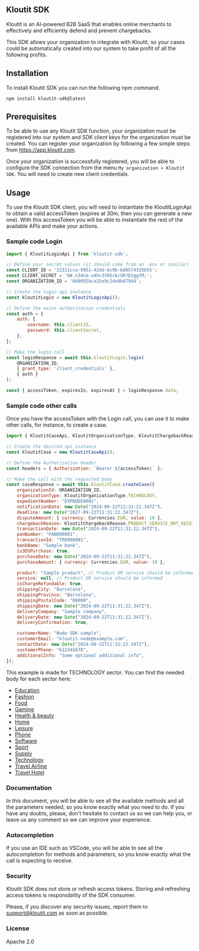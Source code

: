 ## Kloutit SDK

Kloutit is an AI-powered B2B SaaS that enables online merchants to effectively and efficiently defend and prevent chargebacks.

This SDK allows your organization to integrate with Kloutit, so your cases could be automatically created into our system to take profit of all the following profits.

## Installation

To install Kloutit SDK you can run the following npm command.

```
npm install kloutit-sdk@latest
```

## Prerequisites

To be able to use any Kloutit SDK function, your organization must be registered into our system and SDK client keys for the organization must be created. You can register your organization by following a few simple steps from https://app.kloutit.com.

Once your organization is successfully registered, you will be able to configure the SDK connection from the menu `My organization > Kloutit SDK`. You will need to create new client credentials.

## Usage

To use the Kloutit SDK client, you will need to instantiate the KloutitLoginApi to obtain a valid accessToken (expires at 30m, then you can generate a new one). With this accessToken you will be able to instantiate the rest of the available APIs and make your actions.

### Sample code Login

```javascript
import { KloutitLoginApi } from 'kloutit-sdk';

// Define your secret values (it should come from an .env or similar)
const CLIENT_ID = '22311cca-9951-42dd-bc9b-bd0574335b55';
const CLIENT_SECRET = '6#.n3dcm-x4hc3Y0SrA/UR?DzggfM;';
const ORGANIZATION_ID = '660055bca25e9c2da9b87944';

// Create the login api instance
const kloutitLogin = new KloutitLoginApi();

// Define the axios authorization credentials
const auth = {
    auth: {
        username: this.clientId,
        password: this.clientSecret,
    },
};

// Make the login call
const loginResponse = await this.kloutitLogin.login(
    ORGANIZATION_ID,
    { grant_type: 'client_credentials' },
    { auth }
);

const { accessToken, expiresIn, expiresAt } = loginResponse.data;
```

### Sample code other calls

Once you have the accessToken with the Login call, you can use it to make other calls, for instance, to create a case.

```javascript
import { KloutitCaseApi, KloutitOrganizationType, KloutitChargebackReason, Currencies } from 'kloutit-sdk';

// Create the desired api instance
const kloutitCase = new KloutitCaseApi();

// Define the Authorization header
const headers = { Authorization: `Bearer ${accessToken}` };

// Make the call with the requested body
const caseResponse = await this.kloutitCase.createCase({
    organizationId: ORGANIZATION_ID,
    organizationType: KloutitOrganizationType.TECHNOLOGY,
    expedientNumber: "EXPNODE0001",
    notificationDate: new Date("2024-09-22T11:31:22.347Z"),
    deadline: new Date("2027-09-22T11:31:22.347Z"),
    disputeAmount: { currency: Currencies.EUR, value: 10 },
    chargebackReason: KloutitChargebackReason.PRODUCT_SERVICE_NOT_RECEIVED,
    transactionDate: new Date("2024-09-22T11:31:22.347Z"),
    panNumber: "PAN000001",
    transactionId: "TR0000001",
    bankName: "Sample bank",
    is3DSPurchase: true,
    purchaseDate: new Date("2024-09-22T11:31:22.347Z"),
    purchaseAmount: { currency: Currencies.EUR, value: 10 },

    product: "Sample product", // Product OR service should be informed
    service: null, // Product OR service should be informed
    isChargeRefundable: true,
    shippingCity: "Barcelona",
    shippingProvince: "Barcelona",
    shippingPostalCode: "08000",
    shippingDate: new Date("2024-09-22T11:31:22.347Z"),
    deliveryCompany: "Sample company",
    deliveryDate: new Date("2024-09-22T11:31:22.347Z"),
    deliveryConfirmation: true,

    customerName: "Node SDK sample",
    customerEmail: "kloutit-node@example.com",
    contactDate: new Date("2024-09-22T11:31:22.347Z"),
    customerPhone: "612345678",
    additionalInfo: "Some optional additional info",
});
```

This example is made for TECHNOLOGY sector. You can find the needed body for each sector here:

- [Education](tipologies/EDUCATION.md)
- [Fashion](tipologies/FASHION.md)
- [Food](tipologies/FOOD.md)
- [Gaming](tipologies/GAMING.md)
- [Health & beauty](tipologies/HEALTH_BEAUTY.md)
- [Home](tipologies/HOME.md)
- [Leisure](tipologies/LEISURE.md)
- [Phone](tipologies/PHONE.md)
- [Software](tipologies/SOFTWARE.md)
- [Sport](tipologies/SPORT.md)
- [Supply](tipologies/SUPPLY.md)
- [Technology](tipologies/TECHNOLOGY.md)
- [Travel Airline](tipologies/TRAVEL_AIRLINE.md)
- [Travel Hotel](tipologies/TRAVEL_HOTEL.md)

### Documentation

In this document, you will be able to see all the available methods and all the parameters needed, so you know exactly what you need to do. If you have any doubts, please, don't hesitate to contact us so we can help you, or leave us any comment so we can improve your experience.

### Autocompletion

If you use an IDE such as VSCode, you will be able to see all the autocompletion for methods and parameters, so you know exactly what the call is expecting to receive.

### Security

Kloutit SDK does not store or refresh access tokens. Storing and refreshing access tokens is responsibility of the SDK consumer.

Please, if you discover any security issues, report them to support@kloutit.com as soon as possible.

### License

Apache 2.0